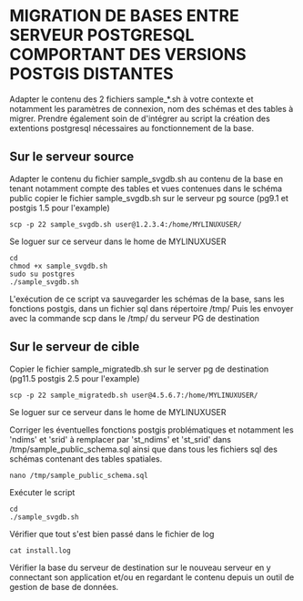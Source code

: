 MIGRATION DE BASES ENTRE SERVEUR POSTGRESQL COMPORTANT DES VERSIONS POSTGIS DISTANTES
=====================================================================================


Adapter le contenu des 2 fichiers sample_*.sh à votre contexte et notamment les paramètres de connexion, nom des schémas et des tables à migrer. Prendre également soin de d'intégrer au script la création des extentions postgresql nécessaires au fonctionnement de la base.


Sur le serveur source
---------------------

Adapter le contenu du fichier sample_svgdb.sh au contenu de la base en tenant notamment compte des tables et vues contenues dans le schéma public
copier le fichier sample_svgdb.sh sur le serveur pg source (pg9.1 et postgis 1.5 pour l'example)

	scp -p 22 sample_svgdb.sh user@1.2.3.4:/home/MYLINUXUSER/

Se loguer sur ce serveur dans le home de MYLINUXUSER

	cd
	chmod +x sample_svgdb.sh
	sudo su postgres
	./sample_svgdb.sh

L'exécution de ce script va sauvegarder les schémas de la base, sans les fonctions postgis, dans un fichier sql dans répertoire /tmp/
Puis les envoyer avec la commande scp dans le /tmp/ du serveur PG de destination


Sur le serveur de cible
-----------------------

Copier le fichier sample_migratedb.sh sur le server pg de destination (pg11.5 postgis 2.5 pour l'example)
	
	scp -p 22 sample_migratedb.sh user@4.5.6.7:/home/MYLINUXUSER/

Se loguer sur ce serveur dans le home de MYLINUXUSER

Corriger les éventuelles fonctions postgis problématiques et notamment les 'ndims' et 'srid' à remplacer par 'st_ndims' et 'st_srid' dans /tmp/sample_public_schema.sql ainsi que dans tous les fichiers sql des schémas contenant des tables spatiales.
	
	nano /tmp/sample_public_schema.sql

Exécuter le script

	cd
	./sample_svgdb.sh

Vérifier que tout s'est bien passé dans le fichier de log 

	cat install.log

Vérifier la base du serveur de destination sur le nouveau serveur en y connectant son application et/ou en regardant le contenu depuis un outil de gestion de base de données.

